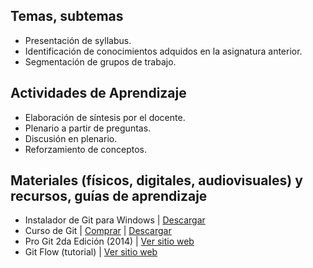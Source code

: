 
## Temas, subtemas

* Presentación de syllabus.
* Identificación de conocimientos adquidos en la asignatura anterior.
* Segmentación de grupos de trabajo.

## Actividades de Aprendizaje

* Elaboración de síntesis por el docente.
* Plenario a partir de preguntas.
* Discusión en plenario.
* Reforzamiento de conceptos.

## Materiales (físicos, digitales, audiovisuales) y recursos, guías de aprendizaje

* Instalador de Git para Windows | [Descargar](https://git-scm.com/download/win)
* Curso de Git | [Comprar](https://www.video2brain.com/mx/cursos/git) | [Descargar](https://mega.nz/#!ZBYy3J7K!3RKkTWk8FPAPMrer1cuacdx0nHd6WqcrM-aj9iQ3ZH0)
* Pro Git 2da Edición (2014) | [Ver sitio web](https://git-scm.com/book/es/v2)
* Git Flow (tutorial) | [Ver sitio web](http://dazzet.co/tutorial-de-git-flow/)
